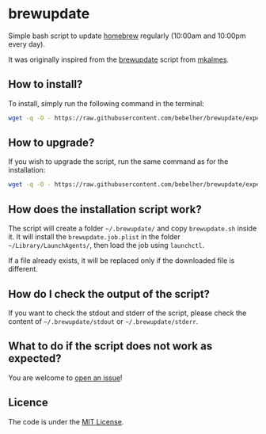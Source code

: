 # brewupdate #

Simple bash script to update [homebrew][homebrew] regularly (10:00am and 10:00pm every day).

It was originally inspired from the [brewupdate][brewupdate] script from [mkalmes][mkalmes].


## How to install? ##
To install, simply run the following command in the terminal:
```sh
wget -q -O - https://raw.githubusercontent.com/bebelher/brewupdate/experimental/install.sh | bash
```

## How to upgrade? ##
If you wish to upgrade the script, run the same command as for the installation:
```sh
wget -q -O - https://raw.githubusercontent.com/bebelher/brewupdate/experimental/install.sh | bash
```

## How does the installation script work? ##
The script will create a folder `~/.brewupdate/` and copy `brewupdate.sh` inside it.
It will install the `brewupdate.job.plist` in the folder `~/Library/LaunchAgents/`, then load the job using `launchctl`.


If a file already exists, it will be replaced only if the downloaded file is different.

## How do I check the output of the script? ##
If you want to check the stdout and stderr of the script, please check the content of `~/.brewupdate/stdout` or `~/.brewupdate/stderr`.

## What to do if the script does not work as expected? ##
You are welcome to [open an issue][issue]!

## Licence ##
The code is under the [MIT License][license].

[homebrew]: https://github.com/mxcl/homebrew/
[license]: https://github.com/bebelher/brewupdate/raw/experimental/LICENSE
[issue]: https://github.com/bebelher/brewupdate/issues/new
[brewupdate]: https://github.com/mkalmes/brewupdate
[mkalmes]:https://github.com/mkalmes
